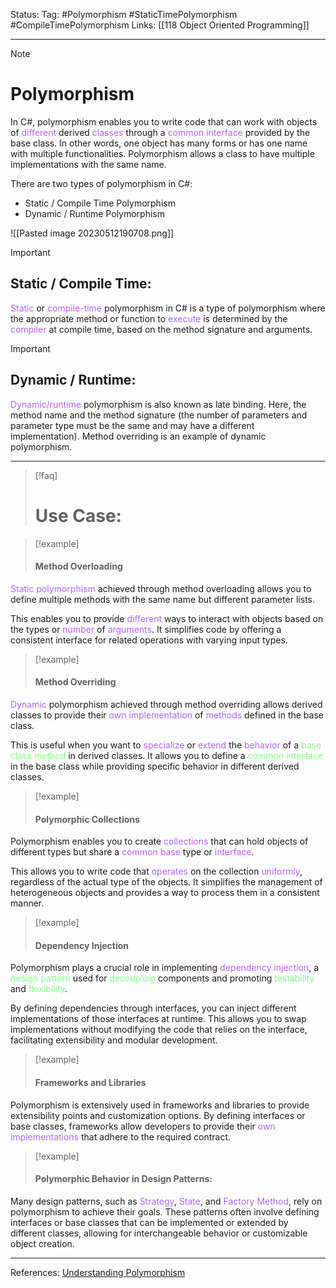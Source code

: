 Status: 
Tag: #Polymorphism #StaticTimePolymorphism #CompileTimePolymorphism
Links: [[118 Object Oriented Programming]]

---
> [!note] 
>  # Polymorphism

In C#, polymorphism enables you to write code that can work with objects of <font style="color:#b562f9">different</font> derived <font style="color:#b562f9">classes</font> through a <font style="color:#b562f9">common interface</font> provided by the base class. In other words, one object has many forms or has one name with multiple functionalities. Polymorphism allows a class to have multiple implementations with the same name.

There are two types of polymorphism in C#:
-   Static / Compile Time Polymorphism
-   Dynamic / Runtime Polymorphism

![[Pasted image 20230512190708.png]]

> [!important] 
>  ## Static / Compile Time:

<font style="color:#b562f9">Static</font> or <font style="color:#b562f9">compile-time</font> polymorphism in C# is a type of polymorphism where the appropriate method or function to <font style="color:#b562f9">execute</font> is determined by the <font style="color:#b562f9">compiler</font> at compile time, based on the method signature and arguments.

> [!important] 
> ## Dynamic / Runtime:

<font style="color:#b562f9">Dynamic/runtime</font> polymorphism is also known as late binding. Here, the method name and the method signature (the number of parameters and parameter type must be the same and may have a different implementation). Method overriding is an example of dynamic polymorphism.

--- 

> [!faq] 
>  # Use Case:

> [!example] 
> #### Method Overloading 

<font style="color:#b562f9">Static polymorphism</font> achieved through method overloading allows you to define multiple methods with the same name but different parameter lists. 

This enables you to provide <font style="color:#b562f9">different</font> ways to interact with objects based on the types or <font style="color:#b562f9">number</font> of <font style="color:#b562f9">arguments</font>. It simplifies code by offering a consistent interface for related operations with varying input types.

> [!example] 
> #### Method Overriding 

<font style="color:#b562f9">Dynamic</font> polymorphism achieved through method overriding allows derived classes to provide their <font style="color:#b562f9">own implementation</font> of <font style="color:#b562f9">methods</font> defined in the base class.

This is useful when you want to <font style="color:#b562f9">specialize</font> or <font style="color:#b562f9">extend</font> the <font style="color:#b562f9">behavior</font> of a <font style="color:#81fd83">base class method</font> in derived classes. It allows you to define a <font style="color:#81fd83">common interface</font> in the base class while providing specific behavior in different derived classes.

> [!example] 
> #### Polymorphic Collections 

Polymorphism enables you to create <font style="color:#b562f9">collections</font> that can hold objects of different types but share a <font style="color:#b562f9">common base</font> type or <font style="color:#b562f9">interface</font>.

This allows you to write code that <font style="color:#b562f9">operates</font> on the collection <font style="color:#b562f9">uniformly</font>, regardless of the actual type of the objects. It simplifies the management of heterogeneous objects and provides a way to process them in a consistent manner.

> [!example] 
> #### Dependency Injection 

Polymorphism plays a crucial role in implementing <font style="color:#b562f9">dependency injection</font>, a <font style="color:#81fd83">design pattern</font> used for <font style="color:#81fd83">decoupling</font> components and promoting <font style="color:#81fd83">testability</font> and <font style="color:#81fd83">flexibility</font>.

By defining dependencies through interfaces, you can inject different implementations of those interfaces at runtime. This allows you to swap implementations without modifying the code that relies on the interface, facilitating extensibility and modular development.

> [!example] 
> #### Frameworks and Libraries 

Polymorphism is extensively used in frameworks and libraries to provide extensibility points and customization options. By defining interfaces or base classes, frameworks allow developers to provide their <font style="color:#b562f9">own implementations</font> that adhere to the required contract.

> [!example] 
> #### Polymorphic Behavior in Design Patterns: 

Many design patterns, such as <font style="color:#b562f9">Strategy</font>, <font style="color:#b562f9">State</font>, and <font style="color:#b562f9">Factory Method</font>, rely on polymorphism to achieve their goals. These patterns often involve defining interfaces or base classes that can be implemented or extended by different classes, allowing for interchangeable behavior or customizable object creation.

---
References: [Understanding Polymorphism](https://www.c-sharpcorner.com/UploadFile/ff2f08/understanding-polymorphism-in-C-Sharp/) 